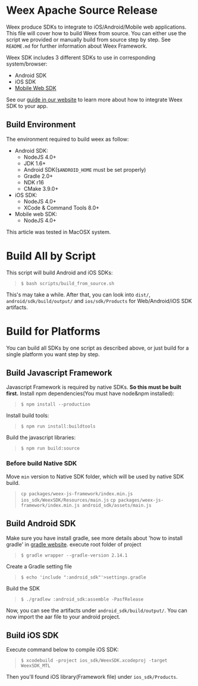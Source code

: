 # Weex Apache Source Release
Weex produce SDKs to integrate to iOS/Android/Mobile web applications. This file will cover how to build Weex from source. You can either use the script we provided or manually build from source step by step.
See `README.md` for further information about Weex Framework.

Weex SDK includes 3 different SDKs to use in corresponding system/browser:
* Android SDK
* iOS SDK
* [Mobile Web SDK](https://github.com/weexteam/weex-vue-render)

See our [guide in our website](http://weex.apache.org/guide/integrate-to-your-app.html) to learn more about how to integrate Weex SDK to your app.

## Build Environment
The environment required to build weex as follow:
* Android SDK:
    * NodeJS 4.0+
    * JDK 1.6+
    * Android SDK(`$ANDROID_HOME` must be set properly)
    * Gradle 2.0+
    * NDK r16
    * CMake 3.9.0+
* iOS SDK:
    * NodeJS 4.0+
    * XCode & Command Tools 8.0+
* Mobile web SDK:
    * NodeJS 4.0+

This article was tested in MacOSX system.

# Build All by Script

This script will build Android and iOS SDKs:
> `$ bash scripts/build_from_source.sh`

This's may take a while. After that, you can look into `dist/`, `android/sdk/build/output/` and `ios/sdk/Products` for Web/Android/iOS SDK artifacts.

# Build for Platforms

You can build all SDKs by one script as described above, or just build for a single platform you want step by step.

## Build Javascript Framework
Javascript Framework is required by native SDKs. **So this must be built first.**
Install npm dependencies(You must have node&npm installed):
> `$ npm install --production`

Install build tools:
> `$ npm run install:buildtools`

Build the javascript libraries:
> `$ npm run build:source`

### Before build Native SDK
Move `min` version to Native SDK folder, which will be used by native SDK build.
> `cp packages/weex-js-framework/index.min.js ios_sdk/WeexSDK/Resources/main.js`
> `cp packages/weex-js-framework/index.min.js android_sdk/assets/main.js`

## Build Android SDK
Make sure you have install gradle, see more details about 'how to install gradle' in [gradle website](https://gradle.org/install).
execute root folder of project
> `$ gradle wrapper --gradle-version 2.14.1`

Create a Gradle setting file
> `$ echo 'include ":android_sdk"'>settings.gradle`

Build the SDK
> `$ ./gradlew :android_sdk:assemble -PasfRelease`

Now, you can see the artifacts under `android_sdk/build/output/`.
You can now import the aar file to your android project.

## Build iOS SDK
Execute command below to compile iOS SDK:
> `$ xcodebuild -project ios_sdk/WeexSDK.xcodeproj -target WeexSDK_MTL`

Then you'll found iOS library(Framework file) under `ios_sdk/Products`.
